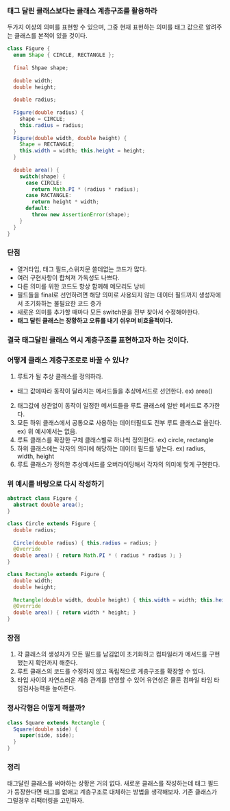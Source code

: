 ### 태그 달린 클래스보다는 클래스 계층구조를 활용하라

두가지 이상의 의미를 표현할 수 있으며, 그중 현재 표현하는 의미를 태그 값으로 알려주는 클래스를 본적이 있을 것이다.

```java
class Figure {
  enum Shape { CIRCLE, RECTANGLE };
  
  final Shpae shape;
  
  double width;
  double height;
  
  double radius;
  
  Figure(double radius) {
    shape = CIRCLE;
    this.radius = radius;
  }
  Figure(double width, double height) {
    Shape = RECTANGLE;
    this.width = width; this.height = height;
  }
  
  double area() {
    switch(shape) {
      case CIRCLE:
        return Math.PI * (radius * radius);
      case RACTANGLE:
        return height * width;
      default:
        throw new AssertionError(shape);
    }
  }
}
```
### 단점

- 열거타입, 태그 필드,스위치문 쓸데없는 코드가 많다.
- 여러 구현사항이 합쳐져 가독성도 나쁘다.
- 다른 의미를 위한 코드도 항상 함께해 메모리도 낭비
- 필드들을 final로 선언하려면 해당 의미로 사용되지 않는 데이터 필드까지 생성자에서 초기화하는 불필요한 코드 증가
- 새로운 의미를 추가할 때마다 모든 switch문을 전부 찾아서 수정해야한다.
- **태그 달린 클래스는 장황하고 오류를 내기 쉬우며 비효율적이다.**

### 결국 태그달린 클래스 역시 계층구조를 표현하고자 하는 것이다.

### 어떻게 클래스 계층구조로로 바꿀 수 있나?

1. 루트가 될 추상 클래스를 정의하라.
  * 태그 값에따라 동작이 달라지는 메서드들을 추상메서드로 선언한다. ex) area()
2. 태그값에 상관없이 동작이 일정한 메서드들을 루트 클래스에 일반 메서드로 추가한다.
3. 모든 하위 클래스에서 공통으로 사용하는 데이터필드도 전부 루트 클래스로 올린다. ex) 위 예시에서는 없음.
4. 루트 클래스를 확장한 구체 클래스별로 하나씩 정의한다. ex) circle, rectangle
5. 하위 클래스에는 각자의 의미에 해당하는 데이터 필드를 넣는다. ex) radius, width, height
6. 루트 클래스가 정의한 추상메서드를 오버라이딩해서 각자의 의미에 맞게 구현한다.

### 위 예시를 바탕으로 다시 작성하기
```java
abstract class Figure {
  abstract double area();
}

class Circle extends Figure {
  double radius;
  
  Circle(double radius) { this.radius = radius; }
  @Override
  double area() { return Math.PI * ( radius * radius ); }
}

class Rectangle extends Figure {
  double width;
  double height;
  
  Rectangle(double width, double height) { this.width = width; this.height = height; }
  @Override
  double area() { return width * height; }
}
```

### 장점
1. 각 클래스의 생성자가 모든 필드를 남김없이 초기화하고 컴파일러가 메서드를 구현했는지 확인까지 해준다.
2. 루트 클래스의 코드를 수정하지 않고 독립적으로 계층구조를 확장할 수 있다.
3. 타입 사이의 자연스러운 계층 관계를 반영할 수 있어 유연성은 물론 컴파일 타임 타입검사능력을 높아준다.


### 정사각형은 어떻게 해볼까?
```java
class Square extends Rectangle {
  Square(double side) {
    super(side, side);
  }
}
```

### 정리

태그달린 클래스를 써야하는 상황은 거의 없다. 새로운 클래스를 작성하는데 태그 필드가 등장한다면 태그를 없애고 계층구조로 대체하는 방법을 생각해보자. 기존 클래스가 그럴경우 리팩터링을 고민하자.
